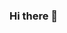 ### Hi there 👋

<!--
![](https://github.com/Sarah-okolo/Sarah-okolo/raw/main/8CPR.gif)
**JSPlacid/JSPlacid** is a ✨ _special_ ✨ repository because its `README.md` (this file) appears on your GitHub profile.

Here are some ideas to get you started:

- 🔭 I’m currently working on ...
- 🌱 I’m currently learning ...c language, django, web3 (solidity & blockchain), vue js
- 👯 I’m looking to collaborate on ... website development and blockchain tech with great minds
- 🤔 I’m looking for help with ... algorithms, data structures
- 💬 technologies i use: HTML5, CSS3, SASS, javascript (ES6), python3, react js
- 📫 How to reach me: ...jsplacid@gmail.com
      https://www.linkedin.com/in/olusegun-ojo-20126a211/
- 😄 Pronouns: ...
- ⚡ Fun fact: ...my utmost commiserate is those who shine the brightest, often burn the fastest. that s**d hurts
-->
